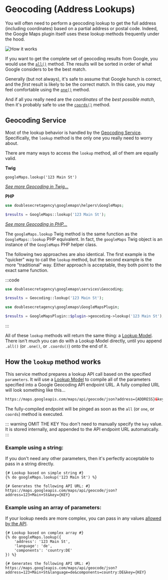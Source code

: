 # Geocoding (Address Lookups)

You will often need to perform a geocoding lookup to get the full address (including coordinates) based on a partial address or postal code. Indeed, the Google Maps plugin itself uses these lookup methods frequently under the hood.

<img class="dropshadow" :src="$withBase('/images/geocoding/flow-chart.png')" alt="How it works">

If you want to get the complete set of geocoding results from Google, you would use the [`all()`](/models/lookup-model/#all) method. The results will be sorted in order of what Google considers to be the best match.

Generally (but not always), it's safe to assume that Google hunch is correct, and the _first_ result is likely to be the correct match. In this case, you may feel comfortable using the [`one()`](/models/lookup-model/#one) method.

And if all you really need are the _coordinates_ of the _best possible match_, then it's probably safe to use the [`coords()`](/models/lookup-model/#coords) method.

## Geocoding Service

Most of the lookup behavior is handled by the [Geocoding Service](/services/geocoding-service/). Specifically, the `lookup` method is the only one you really need to worry about.

There are many ways to access the `lookup` method, all of them are equally valid.

**Twig**

```twig
googleMaps.lookup('123 Main St')
```

[_See more Geocoding in Twig..._](/geocoding/in-twig/)

**PHP**

```php
use doublesecretagency\googlemaps\helpers\GoogleMaps;

$results = GoogleMaps::lookup('123 Main St');
```

[_See more Geocoding in PHP..._](/geocoding/in-php/)

The `googleMaps.lookup` Twig method is the same function as the `GoogleMaps::lookup` PHP equivalent. In fact, the `googleMaps` Twig object is an instance of the `GoogleMaps` PHP helper class.

The following two approaches are also identical. The first example is the "quicker" way to call the `lookup` method, but the second example is the more "traditional" way. Either approach is acceptable, they both point to the exact same function. 

:::code
```php
use doublesecretagency\googlemaps\services\Geocoding;

$results = Geocoding::lookup('123 Main St');
```
```php
use doublesecretagency\googlemaps\GoogleMapsPlugin;

$results = GoogleMapsPlugin::$plugin->geocoding->lookup('123 Main St');
```
:::

All of these `lookup` methods will return the same thing: a [Lookup Model](/models/lookup-model/). There isn't much you can do with a Lookup Model directly, until you append `.all()` (or `.one()`, or `.coords()`) onto the end of it.

## How the `lookup` method works

This service method prepares a lookup API call based on the specified `parameters`. It will use a [Lookup Model](/models/lookup-model/) to compile all of the parameters specified into a Google Geocoding API endpoint URL. A fully compiled URL will look something like this...

```html
https://maps.googleapis.com/maps/api/geocode/json?address={ADDRESS}&key={KEY}
```

The fully-compiled endpoint will be pinged as soon as the `all` (or `one`, or `coords`) method is executed.

::: warning OMIT THE KEY
You don't need to manually specify the `key` value. It is stored internally, and appended to the API endpoint URL automatically.
:::

### Example using a string:

If you don't need any other parameters, then it's perfectly acceptable to pass in a string directly.

```twig
{# Lookup based on simple string #}
{% do googleMaps.lookup('123 Main St') %}

{# Generates the following API URL: #}
https://maps.googleapis.com/maps/api/geocode/json?address=123+Main+St&key={KEY}
```

### Example using an array of parameters:

If your lookup needs are more complex, you can pass in any values [allowed by the API](https://developers.google.com/maps/documentation/geocoding/intro#geocoding).

```twig
{# Lookup based on complex array #}
{% do googleMaps.lookup({
    'address': '123 Main St',
    'language': 'de',
    'components': 'country:DE'
}) %}

{# Generates the following API URL: #}
https://maps.googleapis.com/maps/api/geocode/json?address=123+Main+St&language=de&components=country:DE&key={KEY}
```
